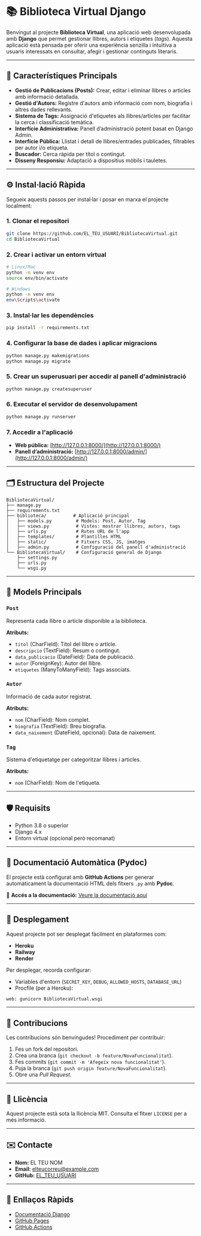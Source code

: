# 📚 Biblioteca Virtual Django

Benvingut al projecte **Biblioteca Virtual**, una aplicació web desenvolupada amb **Django** que permet gestionar llibres, autors i etiquetes (*tags*). Aquesta aplicació està pensada per oferir una experiència senzilla i intuïtiva a usuaris interessats en consultar, afegir i gestionar continguts literaris.

---

## 🌟 Característiques Principals

- **Gestió de Publicacions (Posts):** Crear, editar i eliminar llibres o articles amb informació detallada.
- **Gestió d'Autors:** Registre d'autors amb informació com nom, biografia i altres dades rellevants.
- **Sistema de Tags:** Assignació d'etiquetes als llibres/articles per facilitar la cerca i classificació temàtica.
- **Interfície Administrativa:** Panell d’administració potent basat en Django Admin.
- **Interfície Pública:** Llistat i detall de llibres/entrades publicades, filtrables per autor i/o etiqueta.
- **Buscador:** Cerca ràpida per títol o contingut.
- **Disseny Responsiu:** Adaptació a dispositius mòbils i tauletes.

---

## ⚙️ Instal·lació Ràpida

Segueix aquests passos per instal·lar i posar en marxa el projecte localment:

### 1. Clonar el repositori

```bash
git clone https://github.com/EL_TEU_USUARI/BibliotecaVirtual.git
cd BibliotecaVirtual
```

### 2. Crear i activar un entorn virtual

```bash
# Linux/Mac
python -m venv env
source env/bin/activate

# Windows
python -m venv env
env\Scripts\activate
```

### 3. Instal·lar les dependències

```bash
pip install -r requirements.txt
```

### 4. Configurar la base de dades i aplicar migracions

```bash
python manage.py makemigrations
python manage.py migrate
```

### 5. Crear un superusuari per accedir al panell d'administració

```bash
python manage.py createsuperuser
```

### 6. Executar el servidor de desenvolupament

```bash
python manage.py runserver
```

### 7. Accedir a l'aplicació

- **Web pública:** [http://127.0.0.1:8000/](http://127.0.0.1:8000/)
- **Panell d’administració:** [http://127.0.0.1:8000/admin/](http://127.0.0.1:8000/admin/)

---

## 🗂️ Estructura del Projecte

```
BibliotecaVirtual/
├── manage.py
├── requirements.txt
├── biblioteca/          # Aplicació principal
│   ├── models.py         # Models: Post, Autor, Tag
│   ├── views.py          # Vistes: mostrar llibres, autors, tags
│   ├── urls.py           # Rutes URL de l'app
│   ├── templates/        # Plantilles HTML
│   ├── static/           # Fitxers CSS, JS, imatges
│   ├── admin.py          # Configuració del panell d'administració
└── BibliotecaVirtual/    # Configuració general de Django
    ├── settings.py
    ├── urls.py
    └── wsgi.py
```

---

## 📖 Models Principals

### `Post`
Representa cada llibre o article disponible a la biblioteca.

**Atributs:**
- `titol` (CharField): Títol del llibre o article.
- `descripcio` (TextField): Resum o contingut.
- `data_publicacio` (DateField): Data de publicació.
- `autor` (ForeignKey): Autor del llibre.
- `etiquetes` (ManyToManyField): Tags associats.

### `Autor`
Informació de cada autor registrat.

**Atributs:**
- `nom` (CharField): Nom complet.
- `biografia` (TextField): Breu biografia.
- `data_naixement` (DateField, opcional): Data de naixement.

### `Tag`
Sistema d'etiquetatge per categoritzar llibres i articles.

**Atributs:**
- `nom` (CharField): Nom de l'etiqueta.

---

## 🛡️ Requisits

- Python 3.8 o superior
- Django 4.x
- Entorn virtual (opcional però recomanat)

---

## 📝 Documentació Automàtica (Pydoc)

El projecte està configurat amb **GitHub Actions** per generar automàticament la documentació HTML dels fitxers `.py` amb **Pydoc**.

🔗 **Accés a la documentació:** [Veure la documentació aquí](https://EL_TEU_USUARI.github.io/BibliotecaVirtual/)

---

## 🚀 Desplegament

Aquest projecte pot ser desplegat fàcilment en plataformes com:

- **Heroku**
- **Railway**
- **Render**

Per desplegar, recorda configurar:
- Variables d'entorn (`SECRET_KEY`, `DEBUG`, `ALLOWED_HOSTS`, `DATABASE_URL`)
- Procfile (per a Heroku):

```bash
web: gunicorn BibliotecaVirtual.wsgi
```

---

## 🤝 Contribucions

Les contribucions són benvingudes! Procediment per contribuir:

1. Fes un fork del repositori.
2. Crea una branca (`git checkout -b feature/NovaFuncionalitat`).
3. Fes commits (`git commit -m 'Afegeix nova funcionalitat'`).
4. Puja la branca (`git push origin feature/NovaFuncionalitat`).
5. Obre una *Pull Request*.

---

## 📜 Llicència

Aquest projecte està sota la llicència MIT. Consulta el fitxer `LICENSE` per a més informació.

---

## ✉️ Contacte

- **Nom:** EL TEU NOM
- **Email:** elteucorreu@example.com
- **GitHub:** [EL_TEU_USUARI](https://github.com/EL_TEU_USUARI)

---

## 🔗 Enllaços Ràpids

- [Documentació Django](https://docs.djangoproject.com/en/4.2/)
- [GitHub Pages](https://pages.github.com/)
- [GitHub Actions](https://docs.github.com/en/actions)
